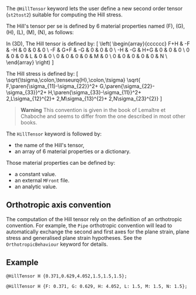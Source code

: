 The `@HillTensor` keyword lets the user define a new second order tensor
(`st2tost2`) suitable for computing the Hill stress.

The Hill's tensor per se is defined by 6 material properties named
\(F\), \(G\), \(H\), \(L\), \(M\), \(N\), as follows:

In \(3D\), The Hill tensor is defined by:
\[
\left(
\begin{array}{cccccc}
F+H & -F  & -H  & 0 & 0 & 0 \\
-F  & G+F & -G  & 0 & 0 & 0 \\
-H  & -G  & H+G & 0 & 0 & 0 \\
0   & 0   & 0   & L & 0 & 0 \\
0   & 0   & 0   & 0 & M & 0 \\
0   & 0   & 0   & 0 & 0 & N \\
\end{array}
\right)
\]

The Hill stress is defined by:
\[
\sqrt{\tsigma\,\colon\,\tenseurq{H}\,\colon\,\tsigma}
\sqrt{ F\,\paren{\sigma_{11}-\sigma_{22}}^2+
       G\,\paren{\sigma_{22}-\sigma_{33}}^2+
       H\,\paren{\sigma_{33}-\sigma_{11}}^2+
	  2\,L\sigma_{12}^{2}+
	  2\,M\sigma_{13}^{2}+
	  2\,N\sigma_{23}^{2}}
\]

> **Warning** This convention is given in the book of Lemaître et
> Chaboche and seems to differ from the one described in most other
> books.

The `HillTensor` keyword is followed by:

- the name of the Hill's tensor,
- an array of 6 material properties or a dictionary.

Those material properties can be defined by:

- a constant value.
- an external `MFront` file.
- an analytic value.

## Orthotropic axis convention

The computation of the Hill tensor rely on the definition of an
orthotropic convention. For example, the `Pipe` orthotropic convention
will lead to automatically exchange the second and first axes for the
plane strain, plane stress and generalised plane strain hypotheses. See
the `OrthotropicBehaviour` keyword for details.

## Example

~~~~{#HillTensor .cpp}
@HillTensor H {0.371,0.629,4.052,1.5,1.5,1.5};
~~~~

~~~~{#HillTensor .cpp}
@HillTensor H {F: 0.371, G: 0.629, H: 4.052, L: 1.5, M: 1.5, N: 1.5};
~~~~
